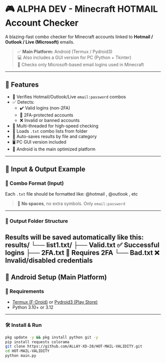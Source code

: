 # 🎮 ALPHA DEV - Minecraft HOTMAIL Account Checker

A blazing-fast combo checker for Minecraft accounts linked to **Hotmail / Outlook / Live (Microsoft)** emails.

> ✅ **Main Platform:** Android (Termux / Pydroid3)  
> 💻 Also includes a GUI version for PC (Python + Tkinter)  
> 🎯 Checks only Microsoft-based email logins used in Minecraft

---

## 🚀 Features

- 🧪 Verifies Hotmail/Outlook/Live `email:password` combos
- ✅ Detects:
  - ✔️ Valid logins (non-2FA)
  - 🔐 2FA-protected accounts
  - ❌ Invalid or banned accounts
- 🧵 Multi-threaded for high-speed checking
- 📂 Loads `.txt` combo lists from folder
- 💾 Auto-saves results by file and category
- 🖥️ PC GUI version included
- 📱 Android is the main optimized platform

---

## 📑 Input & Output Example

### 🔹 Combo Format (Input)

Each `.txt` file should be formatted like:
@hotmail , @outlook , etc 
> 🚫 **No spaces**, no extra symbols. Only `email:password`

---

### 📂 Output Folder Structure

Results will be saved automatically like this:
results/ └── list1.txt/ ├── Valid.txt      ✅ Successful logins ├── 2FA.txt        🔐 Requires 2FA └── Bad.txt        ❌ Invalid/disabled credentials
---

## 📱 Android Setup (Main Platform)

### 📲 Requirements
- [Termux (F-Droid)](https://f-droid.org/en/packages/com.termux/) or [Pydroid3 (Play Store)](https://play.google.com/store/apps/details?id=ru.iiec.pydroid3)
- Python 3.10+ or 3.12

---


### 🛠️ Install & Run

```bash
pkg update -y && pkg install python git -y
pip install requests colorama
git clone https://github.com/ALLAY-XD-20/HOT-MAIL-VALIDITY.git
cd HOT-MAIL-VALIDITY
python main.py
